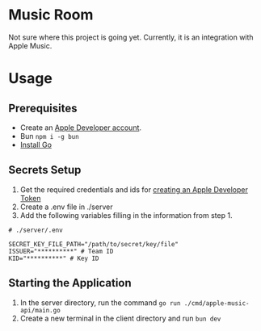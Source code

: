 # Music Room

Not sure where this project is going yet. Currently, it is an integration with Apple Music.

# Usage

## Prerequisites

- Create an [Apple Developer account](https://developer.apple.com).
- Bun `npm i -g bun`
- [Install Go](https://go.dev/doc/install)

## Secrets Setup

1. Get the required credentials and ids for [creating an Apple Developer Token](https://developer.apple.com/documentation/musickit/using-automatic-token-generation-for-apple-music-api)
2. Create a .env file in ./server
3. Add the following variables filling in the information from step 1.

```text
# ./server/.env

SECRET_KEY_FILE_PATH="/path/to/secret/key/file"
ISSUER="**********" # Team ID
KID="**********" # Key ID
```

## Starting the Application

1. In the server directory, run the command `go run ./cmd/apple-music-api/main.go`
2. Create a new terminal in the client directory and run `bun dev`
